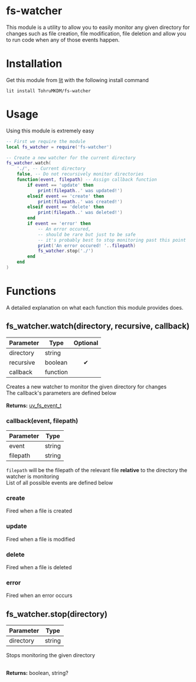 # fs-watcher
This module is a utility to allow you to easily monitor any given directory for changes such as file creation, file modification, file deletion and allow you to run code when any of those events happen.

# Installation
Get this module from [lit](https://luvit.io/lit.html) with the following install command
```
lit install TohruMKDM/fs-watcher
```

# Usage
Using this module is extremely easy
```lua
-- First we require the module
local fs_watcher = require('fs-watcher')

-- Create a new watcher for the current directory
fs_watcher.watch(
    './', -- Current directory
    false, -- Do not recursively monitor directories
    function(event, filepath) -- Assign callback function
        if event == 'update' then
            print(filepath..' was updated!')
        elseif event == 'create' then
            print(filepath..' was created!')
        elseif event == 'delete' then
            print(filepath..' was deleted!')
        end
        if event == 'error' then
            -- An error occured, 
            -- should be rare but just to be safe 
            -- it's probably best to stop monitoring past this point
            print('An error occured! '..filepath)
            fs_watcher.stop('./')
        end
    end
)
```

# Functions
A detailed explanation on what each function this module provides does.
## fs_watcher.watch(directory, recursive, callback)
| Parameter |   Type   | Optional |
| --------- | -------- |:--------:|
| directory | string   |          |
| recursive | boolean  |     ✔    |
| callback  | function |          |

Creates a new watcher to monitor the given directory for changes</br>
The callback's parameters are defined below</br></br>
**Returns:** [uv_fs_event_t](https://github.com/luvit/luv/blob/master/docs.md#uv_fs_event_t--fs-event-handle)

### callback(event, filepath)
| Parameter |   Type   |
| --------- | -------- |
|   event   |  string  |   
|  filepath |  string  |

`filepath` will be the filepath of the relevant file **relative** to the directory the watcher is monitoring</br>
List of all possible events are defined below

### create
Fired when a file is created

### update
Fired when a file is modified

### delete
Fired when a file is deleted

### error
Fired when an error occurs

## fs_watcher.stop(directory)
| Parameter |   Type   |
| --------- | -------- |
| directory |  string  |

Stops monitoring the given directory</br></br>

**Returns:** boolean, string?